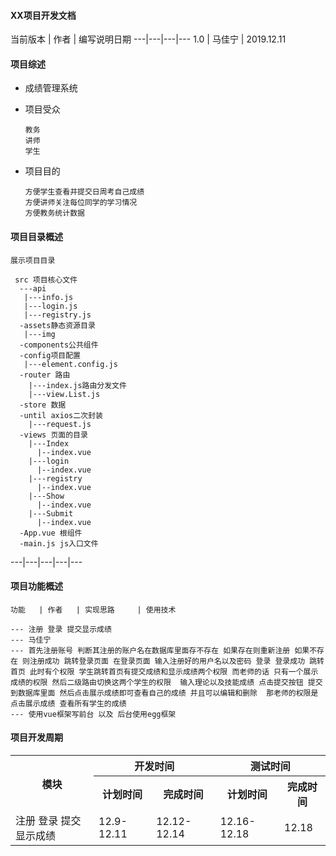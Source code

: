 #### XX项目开发文档

当前版本 | 作者 | 编写说明日期 
---|---|---|---
1.0 | 马佳宁 | 2019.12.11 


#### 项目综述

- 成绩管理系统



- 项目受众
	```
	教务
	讲师
	学生
	```


- 项目目的
	```
   方便学生查看并提交日周考自己成绩
   方便讲师关注每位同学的学习情况
   方便教务统计数据
	```
  



#### 项目目录概述

```
展示项目目录

 src 项目核心文件
  ---api
   |---info.js
   |---login.js
   |---registry.js
  -assets静态资源目录
   |---img
  -components公共组件
  -config项目配置
   |---element.config.js
  -router 路由
    |---index.js路由分发文件
	|---view.List.js
  -store 数据
  -until axios二次封装
    |---request.js
  -views 页面的目录
    |---Index
      |--index.vue
    |---login
      |--index.vue
    |---registry
      |--index.vue
    |---Show
      |--index.vue
    |---Submit
      |--index.vue
  -App.vue 根组件
  -main.js js入口文件
```
---|---|---|---|---



#### 项目功能概述
```
功能   | 作者   | 实现思路     | 使用技术 

--- 注册 登录 提交显示成绩 
--- 马佳宁 
--- 首先注册账号 判断其注册的账户名在数据库里面存不存在 如果存在则重新注册 如果不存在 则注册成功 跳转登录页面 在登录页面 输入注册好的用户名以及密码 登录 登录成功 跳转首页 此时有个权限 学生跳转首页有提交成绩和显示成绩两个权限 而老师的话 只有一个展示成绩的权限 然后二级路由切换这两个学生的权限  输入理论以及技能成绩 点击提交按钮 提交到数据库里面 然后点击展示成绩即可查看自己的成绩 并且可以编辑和删除  那老师的权限是 点击展示成绩 查看所有学生的成绩   
--- 使用vue框架写前台 以及 后台使用egg框架

```

#### 项目开发周期

<table>
	<tr>
	    <th rowspan="2">模块</th>
	    <th colspan="2">开发时间</th>
	    <th colspan="2">测试时间</th>  
	</tr >
	<tr>
	    <th>计划时间</th>
	    <th>完成时间</th>
        <th>计划时间</th>
	    <th>完成时间</th>
	</tr>
	<tr>
	    <td>注册 登录 提交显示成绩</td>
	    <td>12.9-12.11</td>
      <td>12.12-12.14</td>
	    <td>12.16-12.18</td>
      <td>12.18</td>
	</tr>
</table>